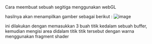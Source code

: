 Cara meembuat sebuah segitiga menggunakan webGL

hasilnya akan menampilkan gamber sebagai berikut :
![image](https://user-images.githubusercontent.com/90290135/133948939-196d8393-e6fa-4ca0-b1e6-af662870f978.png)


ini dilakukan dengan memasukkan 3 buah titik kedalam sebuah buffer, kemudian mengisi area didalam titik titik tersebut dengan warna menggunakan fragment shader
